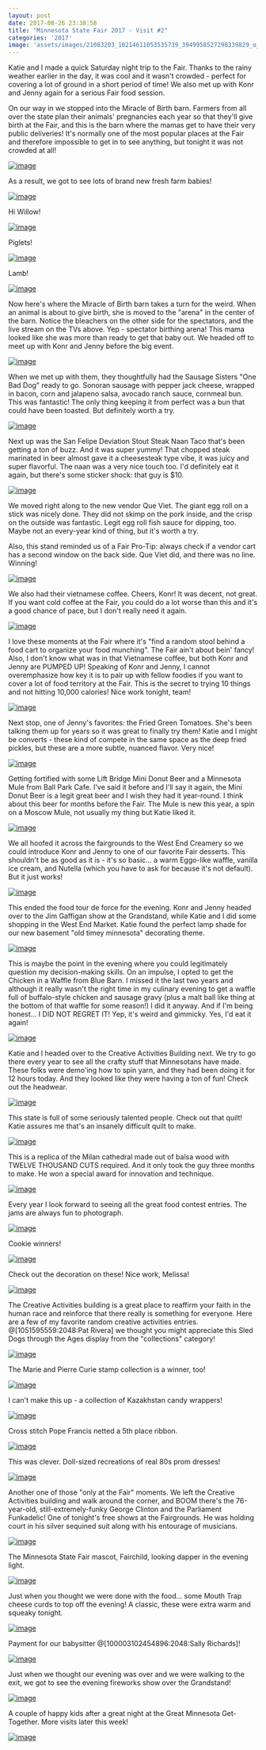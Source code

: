 ```yaml
---
layout: post
date: 2017-08-26 23:38:58
title: "Minnesota State Fair 2017 - Visit #2"
categories: '2017'
image: 'assets/images/21083203_10214611053535739_3949958527298339829_o_10214611053535739.jpg'
---
```


Katie and I made a quick Saturday night trip to the Fair. Thanks to the rainy weather earlier in the day, it was cool and it wasn't crowded - perfect for covering a lot of ground in a short period of time! We also met up with Konr and Jenny again for a serious Fair food session.

On our way in we stopped into the Miracle of Birth barn. Farmers from all over the state plan their animals' pregnancies each year so that they'll give birth at the Fair, and this is the barn where the mamas get to have their very public deliveries! It's normally one of the most popular places at the Fair and therefore impossible to get in to see anything, but tonight it was not crowded at all!

[![image](/assets/images/21083203_10214611053535739_3949958527298339829_o_10214611053535739.jpg)](/assets/images/21083203_10214611053535739_3949958527298339829_o_10214611053535739.jpg)

As a result, we got to see lots of brand new fresh farm babies!

[![image](/assets/images/21055846_10214611044175505_1154564028235576503_o_10214611044175505.jpg)](/assets/images/21055846_10214611044175505_1154564028235576503_o_10214611044175505.jpg)

Hi Willow!

[![image](/assets/images/21167046_10214611053935749_4575524514269889941_o_10214611053935749.jpg)](/assets/images/21167046_10214611053935749_4575524514269889941_o_10214611053935749.jpg)

Piglets!

[![image](/assets/images/21125685_10214611044775520_6788076123239621531_o_10214611044775520.jpg)](/assets/images/21125685_10214611044775520_6788076123239621531_o_10214611044775520.jpg)

Lamb!

[![image](/assets/images/21125671_10214611051015676_1568800559807926912_o_10214611051015676.jpg)](/assets/images/21125671_10214611051015676_1568800559807926912_o_10214611051015676.jpg)

Now here's where the Miracle of Birth barn takes a turn for the weird. When an animal is about to give birth, she is moved to the "arena" in the center of the barn. Notice the bleachers on the other side for the spectators, and the live stream on the TVs above. Yep - spectator birthing arena! This mama looked like she was more than ready to get that baby out. We headed off to meet up with Konr and Jenny before the big event.

[![image](/assets/images/21083660_10214611050375660_5732482802935609158_o_10214611050375660.jpg)](/assets/images/21083660_10214611050375660_5732482802935609158_o_10214611050375660.jpg)

When we met up with them, they thoughtfully had the Sausage Sisters "One Bad Dog" ready to go. Sonoran sausage with pepper jack cheese, wrapped in bacon, corn and jalapeno salsa, avocado ranch sauce, cornmeal bun. This was fantastic! The only thing keeping it from perfect was a bun that could have been toasted. But definitely worth a try.

[![image](/assets/images/21167909_10214611040895423_1356938322100058987_o_10214611040895423.jpg)](/assets/images/21167909_10214611040895423_1356938322100058987_o_10214611040895423.jpg)

Next up was the San Felipe Deviation Stout Steak Naan Taco that's been getting a ton of buzz. And it was super yummy! That chopped steak marinated in beer almost gave it a cheesesteak type vibe, it was juicy and super flavorful. The naan was a very nice touch too. I'd definitely eat it again, but there's some sticker shock: that guy is $10.

[![image](/assets/images/21122563_10214611042215456_6607604705151210484_o_10214611042215456.jpg)](/assets/images/21122563_10214611042215456_6607604705151210484_o_10214611042215456.jpg)

We moved right along to the new vendor Que Viet. The giant egg roll on a stick was nicely done. They did not skimp on the pork inside, and the crisp on the outside was fantastic. Legit egg roll fish sauce for dipping, too. Maybe not an every-year kind of thing, but it's worth a try.

Also, this stand reminded us of a Fair Pro-Tip: always check if a vendor cart has a second window on the back side. Que Viet did, and there was no line. Winning!

[![image](/assets/images/21056196_10214611045415536_194143658534656613_o_10214611045415536.jpg)](/assets/images/21056196_10214611045415536_194143658534656613_o_10214611045415536.jpg)

We also had their vietnamese coffee.  Cheers, Konr! It was decent, not great. If you want cold coffee at the Fair, you could do a lot worse than this and it's a good chance of pace, but I don't really need it again.

[![image](/assets/images/21125571_10214611048815621_8659507700651137281_o_10214611048815621.jpg)](/assets/images/21125571_10214611048815621_8659507700651137281_o_10214611048815621.jpg)

I love these moments at the Fair where it's "find a random stool behind a food cart to organize your food munching". The Fair ain't about bein' fancy! Also, I don't know what was in that Vietnamese coffee, but both Konr and Jenny are PUMPED UP! Speaking of Konr and Jenny, I cannot overemphasize how key it is to pair up with fellow foodies if you want to cover a lot of food territory at the Fair. This is the secret to trying 10 things and not hitting 10,000 calories! Nice work tonight, team!

[![image](/assets/images/21055999_10214611046135554_5288277692225885318_o_10214611046135554.jpg)](/assets/images/21055999_10214611046135554_5288277692225885318_o_10214611046135554.jpg)

Next stop, one of Jenny's favorites: the Fried Green Tomatoes. She's been talking them up for years so it was great to finally try them! Katie and I might be converts - these kind of compete in the same space as the deep fried pickles, but these are a more subtle, nuanced flavor. Very nice!

[![image](/assets/images/21083326_10214611045695543_211921355971951044_o_10214611045695543.jpg)](/assets/images/21083326_10214611045695543_211921355971951044_o_10214611045695543.jpg)

Getting fortified with some Lift Bridge Mini Donut Beer and a Minnesota Mule from Ball Park Cafe. I've said it before and I'll say it again, the Mini Donut Beer is a legit great beer and I wish they had it year-round. I think about this beer for months before the Fair.  The Mule is new this year, a spin on a Moscow Mule, not usually my thing but Katie liked it.

[![image](/assets/images/21082920_10214611042895473_1556049917065764121_o_10214611042895473.jpg)](/assets/images/21082920_10214611042895473_1556049917065764121_o_10214611042895473.jpg)

We all hoofed it across the fairgrounds to the West End Creamery so we could introduce Konr and Jenny to one of our favorite Fair desserts. This shouldn't be as good as it is - it's so basic... a warm Eggo-like waffle, vanilla ice cream, and Nutella (which you have to ask for because it's not default). But it just works!

[![image](/assets/images/21014218_10214611042655467_2451711831535708235_o_10214611042655467.jpg)](/assets/images/21014218_10214611042655467_2451711831535708235_o_10214611042655467.jpg)

This ended the food tour de force for the evening. Konr and Jenny headed over to the Jim Gaffigan show at the Grandstand, while Katie and I did some shopping in the West End Market. Katie found the perfect lamp shade for our new basement "old timey minnesota" decorating theme.

[![image](/assets/images/21167405_10214611354503263_6408732524483713692_o_10214611354503263.jpg)](/assets/images/21167405_10214611354503263_6408732524483713692_o_10214611354503263.jpg)

This is maybe the point in the evening where you could legitimately question my decision-making skills. On an impulse, I opted to get the Chicken in a Waffle from Blue Barn. I missed it the last two years and although it really wasn't the right time in my culinary evening to get a waffle full of buffalo-style chicken and sausage gravy (plus a malt ball like thing at the bottom of that waffle for some reason!) I did it anyway. And if I'm being honest... I DID NOT REGRET IT! Yep, it's weird and gimmicky. Yes, I'd eat it again!

[![image](/assets/images/21122558_10214611043055477_8684390397267112887_o_10214611043055477.jpg)](/assets/images/21122558_10214611043055477_8684390397267112887_o_10214611043055477.jpg)

Katie and I headed over to the Creative Activities Building next. We try to go there every year to see all the crafty stuff that Minnesotans have made. These folks were demo'ing how to spin yarn, and they had been doing it for 12 hours today. And they looked like they were having a ton of fun! Check out the headwear.

[![image](/assets/images/21122596_10214611046415561_3189970792045637062_o_10214611046415561.jpg)](/assets/images/21122596_10214611046415561_3189970792045637062_o_10214611046415561.jpg)

This state is full of some seriously talented people. Check out that quilt! Katie assures me that's an insanely difficult quilt to make.

[![image](/assets/images/21056280_10214611051455687_1857558751389915918_o_10214611051455687.jpg)](/assets/images/21056280_10214611051455687_1857558751389915918_o_10214611051455687.jpg)

This is a replica of the Milan cathedral made out of balsa wood with TWELVE THOUSAND CUTS required. And it only took the guy three months to make. He won a special award for innovation and technique.

[![image](/assets/images/21167207_10214611049415636_3304470289450564237_o_10214611049415636.jpg)](/assets/images/21167207_10214611049415636_3304470289450564237_o_10214611049415636.jpg)

Every year I look forward to seeing all the great food contest entries. The jams are always fun to photograph.

[![image](/assets/images/21056125_10214611047655592_4171120012016976930_o_10214611047655592.jpg)](/assets/images/21056125_10214611047655592_4171120012016976930_o_10214611047655592.jpg)

Cookie winners!

[![image](/assets/images/21055188_10214611048375610_304751684766472050_o_10214611048375610.jpg)](/assets/images/21055188_10214611048375610_304751684766472050_o_10214611048375610.jpg)

Check out the decoration on these! Nice work, Melissa!

[![image](/assets/images/21083244_10214611043335484_6320018432309273035_o_10214611043335484.jpg)](/assets/images/21083244_10214611043335484_6320018432309273035_o_10214611043335484.jpg)

The Creative Activities building is a great place to reaffirm your faith in the human race and reinforce that there really is something for everyone.  Here are a few of my favorite random creative activities entries. @[1051595559:2048:Pat Rivera] we thought you might appreciate this Sled Dogs through the Ages display from the "collections" category!

[![image](/assets/images/21125661_10214611047175580_5072174987858519143_o_10214611047175580.jpg)](/assets/images/21125661_10214611047175580_5072174987858519143_o_10214611047175580.jpg)

The Marie and Pierre Curie stamp collection is a winner, too!

[![image](/assets/images/21083279_10214611046975575_2719689002720233201_o_10214611046975575.jpg)](/assets/images/21083279_10214611046975575_2719689002720233201_o_10214611046975575.jpg)

I can't make this up - a collection of Kazakhstan candy wrappers!

[![image](/assets/images/21055208_10214611049215631_6263818378786254520_o_10214611049215631.jpg)](/assets/images/21055208_10214611049215631_6263818378786254520_o_10214611049215631.jpg)

Cross stitch Pope Francis netted a 5th place ribbon.

[![image](/assets/images/21056269_10214611047975600_2470526722003183406_o_10214611047975600.jpg)](/assets/images/21056269_10214611047975600_2470526722003183406_o_10214611047975600.jpg)

This was clever. Doll-sized recreations of real 80s prom dresses!

[![image](/assets/images/21056144_10214611050055652_3041816978295941432_o_10214611050055652.jpg)](/assets/images/21056144_10214611050055652_3041816978295941432_o_10214611050055652.jpg)

Another one of those "only at the Fair" moments. We left the Creative Activities building and walk around the corner, and BOOM there's the 76-year-old, still-extremely-funky George Clinton and the Parliament Funkadelic! One of tonight's free shows at the Fairgrounds. He was holding court in his silver sequined suit along with his entourage of musicians.

[![image](/assets/images/21055837_10214611040695418_4983385474971746511_o_10214611040695418.jpg)](/assets/images/21055837_10214611040695418_4983385474971746511_o_10214611040695418.jpg)

The Minnesota State Fair mascot, Fairchild, looking dapper in the evening light.

[![image](/assets/images/21122304_10214611049655642_7684193999868358873_o_10214611049655642.jpg)](/assets/images/21122304_10214611049655642_7684193999868358873_o_10214611049655642.jpg)

Just when you thought we were done with the food... some Mouth Trap cheese curds to top off the evening! A classic, these were extra warm and squeaky tonight.

[![image](/assets/images/21083284_10214611041295433_528056425373530138_o_10214611041295433.jpg)](/assets/images/21083284_10214611041295433_528056425373530138_o_10214611041295433.jpg)

Payment for our babysitter @[100003102454896:2048:Sally Richards]!

[![image](/assets/images/21056294_10214611041895448_4446106159582038831_o_10214611041895448.jpg)](/assets/images/21056294_10214611041895448_4446106159582038831_o_10214611041895448.jpg)

Just when we thought our evening was over and we were walking to the exit, we got to see the evening fireworks show over the Grandstand!

[![image](/assets/images/21055325_10214611043975500_3701090768884753622_o_10214611043975500.jpg)](/assets/images/21055325_10214611043975500_3701090768884753622_o_10214611043975500.jpg)

A couple of happy kids after a great night at the Great Minnesota Get-Together. More visits later this week!

[![image](/assets/images/21167858_10214611040735419_7817159011472670079_o_10214611040735419.jpg)](/assets/images/21167858_10214611040735419_7817159011472670079_o_10214611040735419.jpg)

